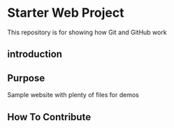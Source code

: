 # Starter Web Project

This repository is for showing how Git and GitHub work

## introduction


## Purpose

Sample website with plenty of files for demos

## How To Contribute